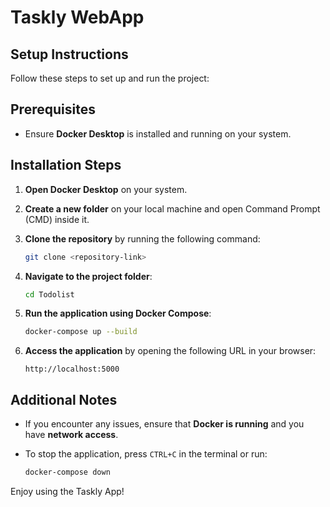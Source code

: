 # Taskly WebApp

## Setup Instructions

Follow these steps to set up and run the project:

## Prerequisites

- Ensure **Docker Desktop** is installed and running on your system.

## Installation Steps

1. **Open Docker Desktop** on your system.

2. **Create a new folder** on your local machine and open Command Prompt (CMD) inside it.

3. **Clone the repository** by running the following command:

   ```bash
   git clone <repository-link>
   ```

4. **Navigate to the project folder**:

   ```bash
   cd Todolist
   ```

5. **Run the application using Docker Compose**:

   ```bash
   docker-compose up --build
   ```

6. **Access the application** by opening the following URL in your browser:

   ```
   http://localhost:5000
   ```

## Additional Notes

- If you encounter any issues, ensure that **Docker is running** and you have **network access**.
- To stop the application, press `CTRL+C` in the terminal or run:

  ```bash
  docker-compose down
  ```

Enjoy using the Taskly App!
